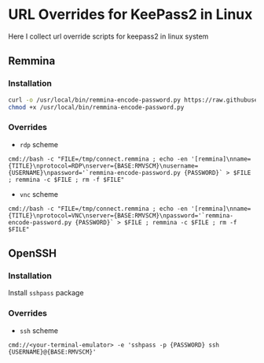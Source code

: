 # URL Overrides for KeePass2 in Linux
Here I collect url override scripts for keepass2 in linux system

## Remmina

### Installation

```bash
curl -o /usr/local/bin/remmina-encode-password.py https://raw.githubusercontent.com/kvaps/keepass2-url-overriddes/master/remmina/remmina-encode-password.py
chmod +x /usr/local/bin/remmina-encode-password.py
```

### Overrides

* `rdp` scheme
```
cmd://bash -c "FILE=/tmp/connect.remmina ; echo -en '[remmina]\nname={TITLE}\nprotocol=RDP\nserver={BASE:RMVSCM}\nusername={USERNAME}\npassword='`remmina-encode-password.py {PASSWORD}` > $FILE ; remmina -c $FILE ; rm -f $FILE"
```
* `vnc` scheme

```
cmd://bash -c "FILE=/tmp/connect.remmina ; echo -en '[remmina]\nname={TITLE}\nprotocol=VNC\nserver={BASE:RMVSCM}\npassword='`remmina-encode-password.py {PASSWORD}` > $FILE ; remmina -c $FILE ; rm -f $FILE"
```

## OpenSSH

### Installation

Install `sshpass` package

### Overrides

* `ssh` scheme
```
cmd://<your-terminal-emulator> -e 'sshpass -p {PASSWORD} ssh {USERNAME}@{BASE:RMVSCM}'
```
